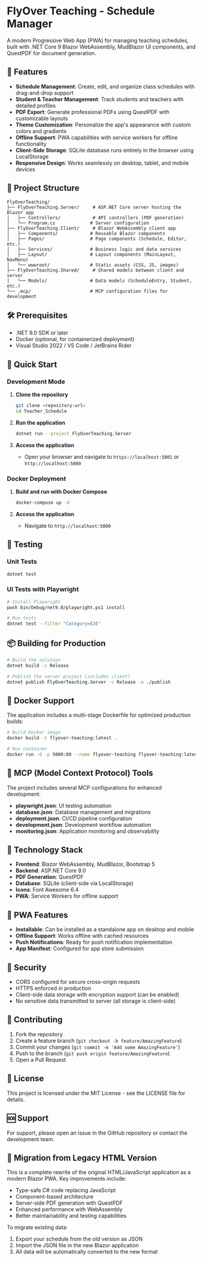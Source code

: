 # FlyOver Teaching - Schedule Manager

A modern Progressive Web App (PWA) for managing teaching schedules, built with .NET Core 9 Blazor WebAssembly, MudBlazor UI components, and QuestPDF for document generation.

## 🚀 Features

- **Schedule Management**: Create, edit, and organize class schedules with drag-and-drop support
- **Student & Teacher Management**: Track students and teachers with detailed profiles
- **PDF Export**: Generate professional PDFs using QuestPDF with customizable layouts
- **Theme Customization**: Personalize the app's appearance with custom colors and gradients
- **Offline Support**: PWA capabilities with service workers for offline functionality
- **Client-Side Storage**: SQLite database runs entirely in the browser using LocalStorage
- **Responsive Design**: Works seamlessly on desktop, tablet, and mobile devices

## 📁 Project Structure

```
FlyOverTeaching/
├── FlyOverTeaching.Server/     # ASP.NET Core server hosting the Blazor app
│   ├── Controllers/            # API controllers (PDF generation)
│   └── Program.cs             # Server configuration
├── FlyOverTeaching.Client/     # Blazor WebAssembly client app
│   ├── Components/            # Reusable Blazor components
│   ├── Pages/                 # Page components (Schedule, Editor, etc.)
│   ├── Services/              # Business logic and data services
│   ├── Layout/                # Layout components (MainLayout, NavMenu)
│   └── wwwroot/               # Static assets (CSS, JS, images)
├── FlyOverTeaching.Shared/     # Shared models between client and server
│   └── Models/                # Data models (ScheduleEntry, Student, etc.)
└── .mcp/                      # MCP configuration files for development
```

## 🛠️ Prerequisites

- .NET 9.0 SDK or later
- Docker (optional, for containerized deployment)
- Visual Studio 2022 / VS Code / JetBrains Rider

## 🚀 Quick Start

### Development Mode

1. **Clone the repository**
   ```bash
   git clone <repository-url>
   cd Teacher_Schedule
   ```

2. **Run the application**
   ```bash
   dotnet run --project FlyOverTeaching.Server
   ```

3. **Access the application**
   - Open your browser and navigate to `https://localhost:5001` or `http://localhost:5000`

### Docker Deployment

1. **Build and run with Docker Compose**
   ```bash
   docker-compose up -d
   ```

2. **Access the application**
   - Navigate to `http://localhost:5000`

## 🧪 Testing

### Unit Tests
```bash
dotnet test
```

### UI Tests with Playwright
```bash
# Install Playwright
pwsh bin/Debug/net9.0/playwright.ps1 install

# Run tests
dotnet test --filter "Category=E2E"
```

## 📦 Building for Production

```bash
# Build the solution
dotnet build -c Release

# Publish the server project (includes client)
dotnet publish FlyOverTeaching.Server -c Release -o ./publish
```

## 🐳 Docker Support

The application includes a multi-stage Dockerfile for optimized production builds:

```bash
# Build Docker image
docker build -t flyover-teaching:latest .

# Run container
docker run -d -p 5000:80 --name flyover-teaching flyover-teaching:latest
```

## 🔧 MCP (Model Context Protocol) Tools

The project includes several MCP configurations for enhanced development:

- **playwright.json**: UI testing automation
- **database.json**: Database management and migrations
- **deployment.json**: CI/CD pipeline configuration
- **development.json**: Development workflow automation
- **monitoring.json**: Application monitoring and observability

## 🎨 Technology Stack

- **Frontend**: Blazor WebAssembly, MudBlazor, Bootstrap 5
- **Backend**: ASP.NET Core 9.0
- **PDF Generation**: QuestPDF
- **Database**: SQLite (client-side via LocalStorage)
- **Icons**: Font Awesome 6.4
- **PWA**: Service Workers for offline support

## 📱 PWA Features

- **Installable**: Can be installed as a standalone app on desktop and mobile
- **Offline Support**: Works offline with cached resources
- **Push Notifications**: Ready for push notification implementation
- **App Manifest**: Configured for app store submission

## 🔐 Security

- CORS configured for secure cross-origin requests
- HTTPS enforced in production
- Client-side data storage with encryption support (can be enabled)
- No sensitive data transmitted to server (all storage is client-side)

## 🤝 Contributing

1. Fork the repository
2. Create a feature branch (`git checkout -b feature/AmazingFeature`)
3. Commit your changes (`git commit -m 'Add some AmazingFeature'`)
4. Push to the branch (`git push origin feature/AmazingFeature`)
5. Open a Pull Request

## 📄 License

This project is licensed under the MIT License - see the LICENSE file for details.

## 🆘 Support

For support, please open an issue in the GitHub repository or contact the development team.

## 🔄 Migration from Legacy HTML Version

This is a complete rewrite of the original HTML/JavaScript application as a modern Blazor PWA. Key improvements include:

- Type-safe C# code replacing JavaScript
- Component-based architecture
- Server-side PDF generation with QuestPDF
- Enhanced performance with WebAssembly
- Better maintainability and testing capabilities

To migrate existing data:
1. Export your schedule from the old version as JSON
2. Import the JSON file in the new Blazor application
3. All data will be automatically converted to the new format